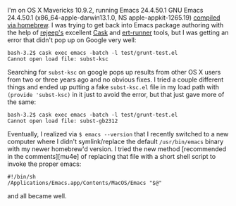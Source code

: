 I'm on OS X Mavericks 10.9.2, running Emacs 24.4.50.1 GNU Emacs
24.4.50.1 (x86_64-apple-darwin13.1.0, NS apple-appkit-1265.19)
[compiled via homebrew][brew]. I was trying to get back into Emacs
package authoring with the help of [rejeep's][] excellent [Cask][] and
[ert-runner][] tools, but I was getting an error that didn't pop up on
Google very well:

    bash-3.2$ cask exec emacs -batch -l test/grunt-test.el
    Cannot open load file: subst-ksc

Searching for `subst-ksc` on google pops up results from other OS X
users from two or three years ago and no obvious fixes. I tried a
couple different things and ended up putting a fake `subst-ksc.el`
file in my load path with `(provide 'subst-ksc)` in it just to avoid
the error, but that just gave more of the same:

    bash-3.2$ cask exec emacs -batch -l test/grunt-test.el
    Cannot open load file: subst-gb2312

Eventually, I realized via `$ emacs --version` that I recently
switched to a new computer where I didn't symlink/replace the default
`/usr/bin/emacs` binary with my newer homebrew'd version. I tried the
new method [recommended in the comments][mu4e] of replacing that file
with a short shell script to invoke the proper emacs:

    #!/bin/sh
    /Applications/Emacs.app/Contents/MacOS/Emacs "$@"

and all became well.

[brew]: http://blog.danielgempesaw.com/post/81019534028/emacs-24-use-homebrew-instead-of-emacsformacosx
[rejeep's]: https://github.com/rejeep
[ert-runner]: https://github.com/rejeep/ert-runner.el
[Cask]: https://cask.github.io
[m4ue]: http://blog.danielgempesaw.com/post/43467552978/installing-mu-and-mu4e-with-homebrew-with-emacs-from#comment-1388528799

